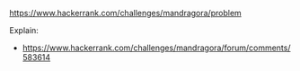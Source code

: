 https://www.hackerrank.com/challenges/mandragora/problem

Explain:
- https://www.hackerrank.com/challenges/mandragora/forum/comments/583614
